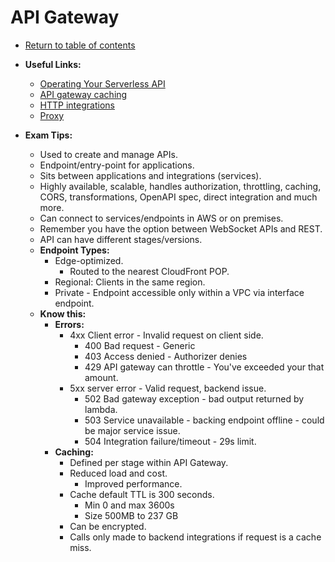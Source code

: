 # API Gateway

* [Return to table of contents](../../../README.md)

* **Useful Links:**
  * [Operating Your Serverless API](https://www.youtube.com/watch?v=tIfqpM3o55s)
  * [API gateway caching](https://docs.aws.amazon.com/apigateway/latest/developerguide/api-gateway-caching.html)
  * [HTTP integrations](https://docs.aws.amazon.com/apigateway/latest/developerguide/getting-started-http-integrations.html)
  * [Proxy](https://docs.aws.amazon.com/apigateway/latest/developerguide/getting-started-aws-proxy.html)

* **Exam Tips:**
  * Used to create and manage APIs.
  * Endpoint/entry-point for applications.
  * Sits between applications and integrations (services).
  * Highly available, scalable, handles authorization, throttling, caching, CORS, transformations, OpenAPI spec, direct integration and much more.
  * Can connect to services/endpoints in AWS or on premises.
  * Remember you have the option between WebSocket APIs and REST.
  * API can have different stages/versions.
  * **Endpoint Types:**
    * Edge-optimized.
      * Routed to the nearest CloudFront POP.
    * Regional: Clients in the same region.
    * Private - Endpoint accessible only within a VPC via interface endpoint.
  * **Know this:**
    * **Errors:**
      * 4xx Client error - Invalid request on client side.
        * 400 Bad request - Generic
        * 403 Access denied - Authorizer denies
        * 429 API gateway can throttle - You've exceeded your that amount.
      * 5xx server error - Valid request, backend issue.
        * 502 Bad gateway exception - bad output returned by lambda.
        * 503 Service unavailable - backing endpoint offline - could be major service issue.
        * 504 Integration failure/timeout - 29s limit.
    * **Caching:**
      * Defined per stage within API Gateway.
      * Reduced load and cost.
        * Improved performance.
      * Cache default TTL is 300 seconds.
        * Min 0 and max 3600s
        * Size 500MB to 237 GB
      * Can be encrypted.
      * Calls only made to backend integrations if request is a cache miss.
